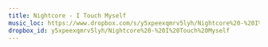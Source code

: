 ```yaml
---
title: Nightcore - I Touch Myself
music_loc: https://www.dropbox.com/s/y5xpeexqmrv5lyh/Nightcore%20-%20I%20Touch%20Myself?dl=0
dropbox_id: y5xpeexqmrv5lyh/Nightcore%20-%20I%20Touch%20Myself
---
```


